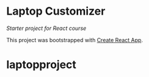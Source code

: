 # Laptop Customizer
_Starter project for React course_

This project was bootstrapped with [Create React App](https://github.com/facebook/create-react-app).
# laptopproject
